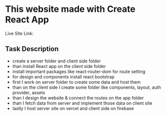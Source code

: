 # This website made with Create React App

Live Site Link: 

## Task Description
* create a server folder and client side folder
* than install React app on the client side folder
* install important packages like react-router-dom for route setting
* for design and components install react bootstrap
* first I work on server folder to create some data and host them
* than on the client side I create some folder like components, layout, auth provider, assets
* than I design the website & connect the routes on the app folder
* than I fetch data from server and implement those data on client site 
* lastly I host server site on vercel and client side on firebase